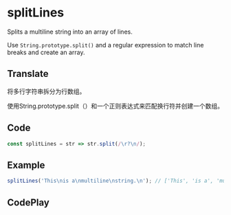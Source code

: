 # splitLines

Splits a multiline string into an array of lines.

Use `String.prototype.split()` and a regular expression to match line breaks and create an array.

## Translate

将多行字符串拆分为行数组。

使用String.prototype.split（）和一个正则表达式来匹配换行符并创建一个数组。

## Code

```js
const splitLines = str => str.split(/\r?\n/);
```

## Example

```js
splitLines('This\nis a\nmultiline\nstring.\n'); // ['This', 'is a', 'multiline', 'string.' , '']
```

## CodePlay

<template>
  <code-play codeplay-id="" />
</template>
